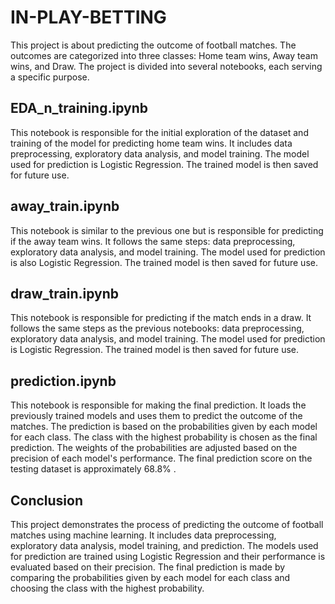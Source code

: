 # IN-PLAY-BETTING

This project is about predicting the outcome of football matches. The outcomes are categorized into three classes: Home team wins, Away team wins, and Draw. The project is divided into several notebooks, each serving a specific purpose.

## EDA_n_training.ipynb

This notebook is responsible for the initial exploration of the dataset and training of the model for predicting home team wins. It includes data preprocessing, exploratory data analysis, and model training. The model used for prediction is Logistic Regression. The trained model is then saved for future use.

## away_train.ipynb

This notebook is similar to the previous one but is responsible for predicting if the away team wins. It follows the same steps: data preprocessing, exploratory data analysis, and model training. The model used for prediction is also Logistic Regression. The trained model is then saved for future use.

## draw_train.ipynb

This notebook is responsible for predicting if the match ends in a draw. It follows the same steps as the previous notebooks: data preprocessing, exploratory data analysis, and model training. The model used for prediction is Logistic Regression. The trained model is then saved for future use.

## prediction.ipynb

This notebook is responsible for making the final prediction. It loads the previously trained models and uses them to predict the outcome of the matches. The prediction is based on the probabilities given by each model for each class. The class with the highest probability is chosen as the final prediction. The weights of the probabilities are adjusted based on the precision of each model's performance. The final prediction score on the testing dataset is approximately 68.8% .

## Conclusion

This project demonstrates the process of predicting the outcome of football matches using machine learning. It includes data preprocessing, exploratory data analysis, model training, and prediction. The models used for prediction are trained using Logistic Regression and their performance is evaluated based on their precision. The final prediction is made by comparing the probabilities given by each model for each class and choosing the class with the highest probability.
